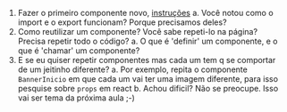 1. Fazer o primeiro componente novo, [instruções](https://github.com/tecMTST/intensivo-react-2023/blob/main/semana-2/criando_componente.md)
  a. Você notou como o import e o export funcionam? Porque precisamos deles?
2. Como reutilizar um componente? Você sabe repeti-lo na página? Precisa repetir todo o código?
  a. O que é 'definir' um componente, e o que é 'chamar' um componente?
3. E se eu quiser repetir componentes mas cada um tem q se comportar de um jeitinho diferente?
  a. Por exemplo, repita o componente `BannerInicio` em que cada um vai ter uma imagem diferente, para isso pesquise sobre `props` em react
  b. Achou dificil? Não se preocupe. Isso vai ser tema da próxima aula ;-)
